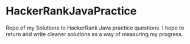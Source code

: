 # HackerRankJavaPractice

Repo of my Solutions to HackerRank Java practice questions. I hope to return and write cleaner solutions as a way of measuring my progress. 
